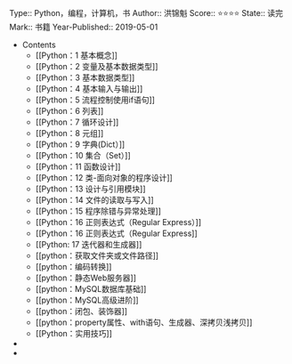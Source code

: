 Type::  Python，编程，计算机，书
Author:: 洪锦魁
Score:: ⭐⭐⭐⭐
State:: 读完
Mark:: 书籍
Year-Published:: 2019-05-01

- Contents
	- [[Python：1 基本概念]]
	- [[Python：2 变量及基本数据类型]]
	- [[Python：3 基本数据类型]]
	- [[Python：4 基本输入与输出]]
	- [[Python：5 流程控制使用if语句]]
	- [[Python：6 列表]]
	- [[Python：7 循环设计]]
	- [[Python：8 元组]]
	- [[Python：9 字典(Dict）]]
	- [[Python：10 集合（Set）]]
	- [[Python：11 函数设计]]
	- [[Python：12 类-面向对象的程序设计]]
	- [[Python：13 设计与引用模块]]
	- [[Python：14 文件的读取与写入]]
	- [[Python：15 程序除错与异常处理]]
	- [[Python：16 正则表达式（Regular Express）]]
	- [[Python：16 正则表达式（Regular Express]]
	- [[Python: 17 迭代器和生成器]]
	- [[python：获取文件夹或文件路径]]
	- [[python：编码转换]]
	- [[python：静态Web服务器]]
	- [[python：MySQL数据库基础]]
	- [[python：MySQL高级进阶]]
	- [[python：闭包、装饰器]]
	- [[python：property属性、with语句、生成器、深拷贝浅拷贝]]
	- [[Python：实用技巧]]
-
-